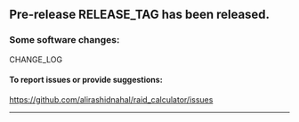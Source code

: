 ## Pre-release RELEASE_TAG has been released.

### Some software changes:

CHANGE_LOG

#### To report issues or provide suggestions:

https://github.com/alirashidnahal/raid_calculator/issues
<hr />
